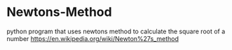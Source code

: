# Newtons-Method
python program that uses newtons method to calculate the square root of a number
https://en.wikipedia.org/wiki/Newton%27s_method
